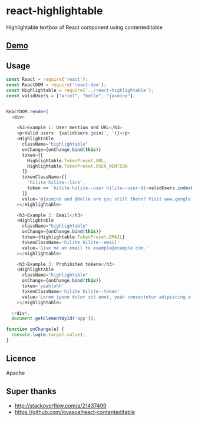 react-highlightable
=====================

Highlightable textbox of React component using contenteditable

## [Demo](http://piglovesyou.github.io/react-highlightable/)

## Usage
```javascript
const React = require('react');
const ReactDOM = require('react-dom');
const Highlightable = require('../react-highlightable');
const validUsers = ["ariel", "belle", "jasmine"];


ReactDOM.render(
  <div>

    <h3>Example 1: User mention and URL</h3>
    <p>Valid users: {validUsers.join(', ')}</p>
    <Highlightable
      className="highlightable"
      onChange={onChange.bind(this)}
      token={[
        Highlightable.TokenPreset.URL,
        Highlightable.TokenPreset.USER_MENTION
      ]}
      tokenClassName={[
        'hilite hilite--link',
        token => `hilite hilite--user hilite--user-${~validUsers.indexOf(token.slice('@'.length)) ? 'valid' : 'invalid'}`
      ]}
      value='@jasmine and @belle are you still there? Visit www.google.com'
    ></Highlightable>

    <h3>Example 2: Email</h3>
    <Highlightable
      className="highlightable"
      onChange={onChange.bind(this)}
      token={Highlightable.TokenPreset.EMAIL}
      tokenClassName='hilite hilite--email'
      value='Give me an email to example@example.com.'
    ></Highlightable>

    <h3>Example 3: Prohibited tokens</h3>
    <Highlightable
      className="highlightable"
      onChange={onChange.bind(this)}
      token='yeah|ohh'
      tokenClassName='hilite hilite--token'
      value='Lorem ipsum dolor sit amet, yeah consectetur adipiscing elit. Duis eget leo lorem. ohhVivamus pretium risus ac orci molestie, eget malesuada est scelerisque.'
    ></Highlightable>

  </div>,
  document.getElementById('app'));

function onChange(e) {
  console.log(e.target.value);
}
```

## Licence

Apache

## Super thanks

- http://stackoverflow.com/a/21437499
- https://github.com/lovasoa/react-contenteditable
